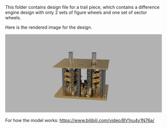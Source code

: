 This folder contains design file for a trail piece, which contains a difference engine design with only 2 sets of figure wheels and one set of sector wheels.

Here is the rendered image for the design.

![trail piece](trail_piece_image.PNG)

For how the model works: https://www.bilibili.com/video/BV1nu4y1N76a/

